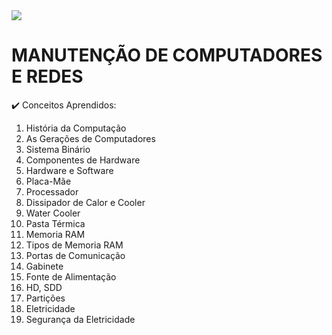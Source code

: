 <img src="https://github.com/Guilhermepereirafonseca/MANUTENCAO-DE-COMPUTADORES/assets/169271268/4e0d7d27-c3a3-42f6-8474-6142d461f486">

# MANUTENÇÃO DE COMPUTADORES E REDES

✔️ Conceitos Aprendidos:
1. História da Computação
2. As Gerações de Computadores
3. Sistema Binário
4. Componentes de Hardware
5. Hardware e Software
6. Placa-Mãe
7. Processador
8. Dissipador de Calor e Cooler
9. Water Cooler
10. Pasta Térmica
11. Memoria RAM
12. Tipos de Memoria RAM
13. Portas de Comunicação
14. Gabinete
15. Fonte de Alimentação
16. HD, SDD
17. Partições
18. Eletricidade
19. Segurança da Eletricidade
